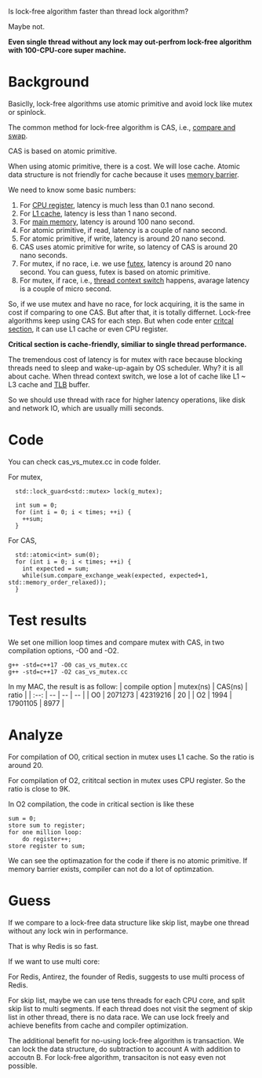 Is lock-free algorithm faster than thread lock algorithm? 

Maybe not.

**Even single thread without any lock may out-perfrom lock-free algorithm with 100-CPU-core super machine.**

# Background

Basiclly, lock-free algorithms use atomic primitive and avoid lock like mutex or spinlock.

The common method for lock-free algorithm is CAS, i.e., [compare and swap](https://en.wikipedia.org/wiki/Compare-and-swap).

CAS is based on atomic primitive.

When using atomic primitive, there is a cost. We will lose cache. Atomic data structure is not friendly for cache because it uses [memory barrier](https://en.wikipedia.org/wiki/Memory_barrier).

We need to know some basic numbers:

1. For [CPU register](https://en.wikipedia.org/wiki/Processor_register), latency is much less than 0.1 nano second.
2. For [L1 cache](https://en.wikipedia.org/wiki/CPU_cache), latency is less than 1 nano second.
3. For [main memory](https://en.wikipedia.org/wiki/Computer_memory), latency is around 100 nano second.
4. For atomic primitive, if read, latency is a couple of nano second.
5. For atomic primitive, if write, latency is around 20 nano second.
6. CAS uses atomic primitive for write, so latency of CAS is around 20 nano seconds.
7. For mutex, if no race, i.e. we use [futex](https://en.wikipedia.org/wiki/Futex), latency is around 20 nano second. You can guess, futex is based on atomic primitive.
8. For mutex, if race, i.e., [thread context switch](https://en.wikipedia.org/wiki/Context_switch) happens, avarage latency is a couple of micro second.

So, if we use mutex and have no race, for lock acquiring, it is the same in cost if comparing to one CAS. But after that, it is totally differnet. Lock-free algorithms keep using CAS for each step. But when code enter [critcal section](https://en.wikipedia.org/wiki/Critical_section), it can use L1 cache or even CPU register.

**Critical section is cache-friendly, similiar to single thread performance.**

The tremendous cost of latency is for mutex with race because blocking threads need to sleep and wake-up-again by OS scheduler. Why? it is all about cache. When thread context switch, we lose a lot of cache like L1 ~ L3 cache and [TLB](https://en.wikipedia.org/wiki/Translation_lookaside_buffer) buffer.

So we should use thread with race for higher latency operations, like disk and network IO, which are usually milli seconds.

# Code

You can check cas_vs_mutex.cc in code folder.

For mutex, 
```
  std::lock_guard<std::mutex> lock(g_mutex);

  int sum = 0;
  for (int i = 0; i < times; ++i) {
    ++sum;
  }
```

For CAS,
```
  std::atomic<int> sum(0);
  for (int i = 0; i < times; ++i) {
    int expected = sum;
    while(sum.compare_exchange_weak(expected, expected+1, std::memory_order_relaxed));
  }
```

# Test results

We set one million loop times and compare mutex with CAS, in two compilation options, -O0 and -O2.
```
g++ -std=c++17 -O0 cas_vs_mutex.cc
g++ -std=c++17 -O2 cas_vs_mutex.cc
```

In my MAC, the result is as follow:
| compile option | mutex(ns) | CAS(ns) | ratio | 
| :--: | -- | -- | -- |
| O0 | 2071273 | 42319216 | 20 |
| O2 | 1994 | 17901105 | 8977 |

# Analyze

For compilation of O0, critical section in mutex uses L1 cache. So the ratio is around 20.

For compilation of O2, crititcal section in mutex uses CPU register. So the ratio is close to 9K.

In O2 compilation, the code in critical section is like these

```
sum = 0;
store sum to register;
for one million loop:
    do register++;
store register to sum;
```

We can see the optimazation for the code if there is no atomic primitive. If memory barrier exists, compiler can not do a lot of optimzation.

# Guess

If we compare to a lock-free data structure like skip list, maybe one thread without any lock win in performance.

That is why Redis is so fast.

If we want to use multi core:

For Redis, Antirez, the founder of Redis, suggests to use multi process of Redis.

For skip list, maybe we can use tens threads for each CPU core, and split skip list to multi segments. If each thread does not visit the segment of skip list in other thread, there is no data race. We can use lock freely and achieve benefits from cache and compiler optimization.

The additional benefit for no-using lock-free algorithm is transaction. We can lock the data structure, do subtraction to account A with addition to accoutn B. For lock-free algorithm, transaciton is not easy even not possible.   



